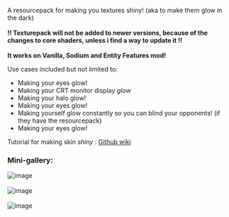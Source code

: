 A resourcepack for making you textures shiny! (aka to make them glow in the dark)
<br><br>
**!! Texturepack will not be added to newer versions, because of the changes to core shaders, unless i find a way to update it !!**
<br><br>
**It works on Vanilla, Sodium and Entity Features mod!**

Use cases included but not limited to:
- Making your eyes glow!
- Making your CRT monitor display _glow_
- Making your halo glow!
- Making your eyes glow!
- Making yourself glow constantly so you can blind your opponents! (if they have the resourcepack)
- Making your eyes glow!


Tutorial for making skin _shiny_ : [Github wiki](https://github.com/LevAlTru/shiny-players/wiki/Tutorial-for-making-a-shiny-skin)



### Mini-gallery:

![image](https://github.com/user-attachments/assets/8d56296d-0efc-49e3-a3d2-eb66fbc22635)
<br><br>
![image](https://github.com/user-attachments/assets/1b97a1ec-4a52-49a8-8135-96e7b30250a0)
<br><br>
![image](https://camo.githubusercontent.com/3a54fbfa0b92183b2ef432c2c312efa491e8de9aba8aac89300fc625e5ff836e/68747470733a2f2f63646e2e6d6f6472696e74682e636f6d2f646174612f6361636865645f696d616765732f303133363462313837373763656362613337346365383836636532353461373031333061623735642e706e67)
